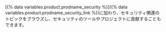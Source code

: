 [{% data variables.product.prodname_security %}]({% data variables.product.prodname_security_link %})に加わり、セキュリティ関連のトピックをブラウズし、セキュリティのツールやプロジェクトに貢献することもできます。 

